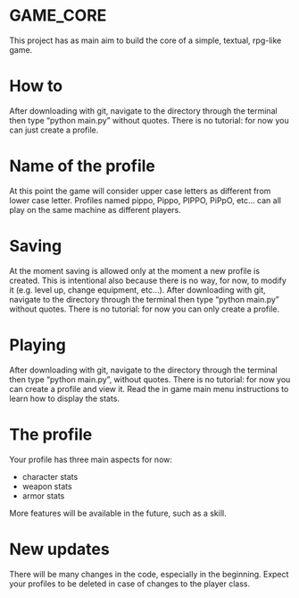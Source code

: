 # GAME_CORE

This project has as main aim to build the core of a simple, textual, rpg-like game.

# How to

After downloading with git, navigate to the directory through the terminal then type “python main.py” without quotes.
There is no tutorial: for now you can just create a profile.

# Name of the profile

At this point the game will consider upper case letters as different from lower case letter.
Profiles named pippo, Pippo, PIPPO, PiPpO, etc… can all play on the same machine as different players.

# Saving

At the moment saving is allowed only at the moment a new profile is created. This is intentional also because there is no way, for now, to modify it (e.g. level up, change equipment, etc…).
After downloading with git, navigate to the directory through the terminal then type “python main.py” without quotes.
There is no tutorial: for now you can only create a profile.

# Playing

After downloading with git, navigate to the directory through the terminal then type “python main.py”, without quotes.
There is no tutorial: for now you can create a profile and view it. Read the in game main menu instructions to learn how to display the stats.

# The profile

Your profile has three main aspects for now:
<ul>
<li>character stats
<li>weapon stats
<li>armor stats
</ul>
More features will be available in the future, such as a skill.

# New updates

There will be many changes in the code, especially in the beginning.
Expect your profiles to be deleted in case of changes to the player class.